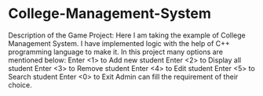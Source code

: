 # College-Management-System
Description of the Game Project:
Here I am taking the example of College Management System. I have implemented logic 
with the help of C++ programming language to make it. In this project many options are mentioned below:
Enter <1> to Add new student
Enter <2> to Display all student
Enter <3> to Remove student
Enter <4> to Edit student
Enter <5> to Search student
Enter <0> to Exit
Admin can fill the requirement of their choice.
